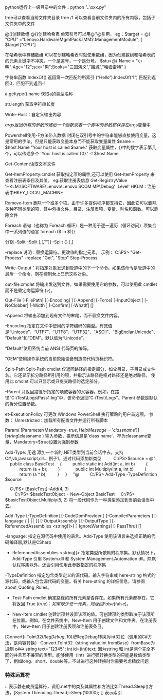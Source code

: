 python运行上一级目录中的文件：python "..\xxx.py"

tree可以查看当前文件夹目录
tree /f 可以查看当前文件夹内的所有内容，包括子文件夹中的文件

@()创建数组
@{}创建哈希表
单双引号可以用@''@引用。
eg：$target = @{
"CPU"             ="Lenovo.HardwareMgmtPack.IMM2.ManagementModule";
}
$target["CPU"]

在哈希表中存储数组
可以在创建哈希表时就使用数组，因为创建数组和哈希表的的元素关键字不冲突。一个是逗号，一个是分号。
$stu=@{ Name = "小明";Age="12";sex="男";Books="三国演义","围城","哈姆雷特" }

字符串函数
IndexOf()	返回第一次匹配的所索引	(“Hello”).IndexOf(“l”)
匹配到返回0，匹配不到返回-1

a.gettype().name
获取a的类型名称

str.length
获取字符串长度

Write-Host：自定义输出内容

$args返回所有的参数
传递给一个函数或者一个脚本的参数都保存在$args变量中

Powershell使用-F方法带入数据
封闭在双引号中的字符串能够直接使用变量，这是常用的手法，但是只能获取变量本身而不能获取变量属性
$name = $host.Name
"Your host is called $name."
获取变量属性，{}中的数字表示第几个，可以传递多个
'Your host is called {0}.' -f $host.Name

Get-Content读取文本文件

Get-ItemProperty:cmdlet 获取指定项的属性,还可以使用 Get-ItemProperty 来查看注册表条目及其值。
eg:获取注册表信息
 Get-RegistryValue 'HKLM:\SOFTWARE\Lenovo\Lenovo SCOM MP\Debug' 'Level'
 HKLM：注册表中HKEY_LOCAL_MACHINE

Remove-Item 删除一个或多个项。由于许多提供程序都支持它，因此它可以删除多种不同类型的项，其中包括文件、目录、注册表项、变量、别名和函数。可以删除文件

Foreach 语句（也称为 Foreach 循环）是一种用于逐一遍历（循环访问）项集合中一系列值的语言
foreach ($<item> in $<collection>){<statement list>}

分割
-Split <String>
<String> -Split <Delimiter>[,<Max-substrings>[,"<Options>"]]
<String> -Split {<ScriptBlock>} [,<Max-substrings>]

-replace
    说明：替换运算符。更改值的指定元素。
    示例：
        C:\PS> "Get-Process" -replace "Get", "Stop"
        Stop-Process

Write-Output：将指定对象发送到管道中的下一个命令。如果该命令是管道中的最后一个命令，则在控制台上显示这些对象。

out-file:cmdlet 将输出发送到文件。如果需要使用它的参数，可以使用此 cmdlet 而不是重定向运算符 (>)。

Out-File [-FilePath] <string> [[-Encoding] <string>] [-Append] [-Force] [-InputObject <psobject>] [-NoClobber] [-Width <int>] [-Confirm] [-WhatIf] [<CommonParameters>]

-Append 
将输出添加到现有文件的末尾，而不替换文件内容。

-Encoding <string>
指定在文件中使用的字符编码的类型。有效值是“Unicode”、“UTF7”、“UTF8”、“UTF32”、“ASCII”、“BigEndianUnicode”、“Default”和“OEM”。默认值为“Unicode”。

“Default”使用系统当前 ANSI 代码页的编码。

“OEM”使用操作系统的当前原始设备制造商代码页标识符。


Split-Path Split-Path cmdlet 仅返回路径的指定部分，如父目录、子目录或文件名。它还显示拆分路径所引用的项，并指示该路径是相对路径还是绝对路径。
使用此 cmdlet 可以只显示或只提交路径的选定部分。

-Parent 
只返回路径所指定的项或容器的父容器。例如，在路径“C:\Test\Logs\Pass1.log”中，该命令返回“C:\Test\Logs”。Parent 参数是默认的拆分位置参数。

et-ExecutionPolicy 可更改 Windows PowerShell 执行策略的用户首选项。
参数：
Unrestricted：加载所有配置文件并运行所有脚本


Param(
  [Parameter(Mandatory=$true,HelpMessage='class name')][string]$classname
)
输入参数，提示信息是'class name'，存为classname变量，Mandatory=$true设置为强制参数

 Add-Type:
 用途
    添加一个新的.NET类型到当前会话中去。支持C#,vb,javascript,dll...
 例子1，通过代码添加新类型
         C:/PS>$source = @"
    public class BasicTest
    {
        public static int Add(int a, int b)
        {
            return (a + b);
        }
    
        public int Multiply(int a, int b)
        {
            return (a * b);
        }
    }
    "@
    
    C:/PS> Add-Type -TypeDefinition $source

    C:/PS> [BasicTest]::Add(4, 3)  
    
    C:/PS> $basicTestObject = New-Object BasicTest 
    C:/PS> $basicTestObject.Multiply(5, 2)
将一段代码作为一种类型添加到当前会话当中去。

Add-Type [-TypeDefinition] <string> [-CodeDomProvider <CodeDomProvider>] [-CompilerParameters <CompilerParameters>] [-language {<CSharp> | <CSharpVersion3> | <VisualBasic> | <JScript>}] [-OutputAssembly <string>] [-OutputType <OutputAssemblyType>] [-ReferencedAssemblies <string[]>] [-IgnoreWarnings] [-PassThru] [<CommonParameters>]

-language: 指定在源代码中使用的语言。Add-Type 使用该语言来选择正确的代码编译器,默认是CSharp

- ReferencedAssemblies <string[]>
指定类型所依赖的程序集。默认情况下，Add-Type 引用 System.dll 和 System.Management.Automation.dll。除默认程序集以外，还会引用使用此参数指定的程序集

-TypeDefinition <string>
指定包含类型定义的源代码。输入字符串或 here-string 格式的源代码，或输入包含源代码的变量。有关 here-string 的详细信息，请参阅 about_Quoting_Rules。

- Test-Path cmdlet 确定路径的所有元素是否存在。如果所有元素都存在，它将返回 True ($true)；如果缺少任一元素，则返回 False ($false)。

- New-Item cmdlet 创建新项并设置该项的值。可创建项的类型取决于该项所在位置。例如，在文件系统中，New-Item 用于创建文件和文件夹。在注册表中，New-Item 用于创建注册表项和注册表条目。

[Convert]::ToInt32($RegDebug,10)  把$RegDebug转换为int32位（调用的C#方法，是内容转换）
Convert.ToInt32（string value,int fromBase）fromBase为进制
c#中
string text="12345";
int id=(int)text;
因为string 和 int是两个完全不同的并且互不兼容的类型。能够使用（int）进行强转换类型的只能是数值类型了，例如long、short、double等。不过进行这种转换时你需要考虑精度问题
### 特殊运算符
::  表示静态成员运算符，调用.net中的类及其属性和方法比如Thread.Sleep()方法，[System.Threading.Thread]::Sleep(10000);
[]  表示索引
